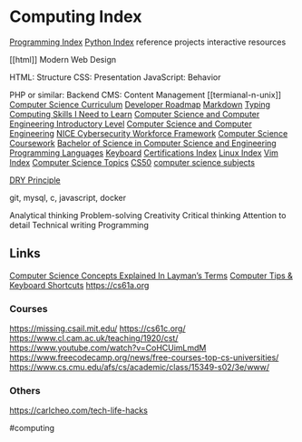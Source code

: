 # Computing Index

[Programming Index](00-programming-idx.md)
[Python Index](00-python-idx.md)
reference
projects
interactive
resources

[[html]]
Modern Web Design

HTML: Structure
CSS: Presentation
JavaScript: Behavior

PHP or similar: Backend
CMS: Content Management 
[[termianal-n-unix]]
[Computer Science Curriculum](cs-curriculum.md)
[Developer Roadmap](Developer-Roadmap.md)
[Markdown](markdown.md)
[Typing](Typing.md)
[Computing Skills I Need to Learn](Computing-Skills-I-Need-to-Learn.md)
[Computer Science and Computer Engineering Introductory Level](Computer-Science-and-Computer-Engineering-Introductory-Level.md)
[Computer Science and Computer Engineering](Computer-Science-and-Computer-Engineering.md)
[NICE Cybersecurity Workforce Framework](NICE-Cybersecurity-Workforce-Framework.md)
[Computer Science Coursework](Computer-Science-Coursework.md)
[Bachelor of Science in Computer Science and Engineering](Bachelor-of-Science-in-Computer-Science-and-Engineering.md)
[Programming Languages](Programming-Languages.md)
[Keyboard](Keyboard.md)
[Certifications Index](00-certifications-index.md)
[Linux Index](00-linux-idx.md)
[Vim Index](00-vim-idx.md)
[Computer Science Topics](Computer-Science-Topics.md)
[CS50](CS50-2020.md)
[computer science subjects](cs-subjects.md)

[DRY Principle](https://www.wikiwand.com/en/Don%27t_repeat_yourself)

git, mysql, c, javascript, docker

  Analytical thinking
  Problem-solving
  Creativity
  Critical thinking
  Attention to detail
  Technical writing
  Programming

## Links
[Computer Science Concepts Explained In Layman’s Terms](https://carlcheo.com/compsci)
[Computer Tips & Keyboard Shortcuts](https://carlcheo.com/computer-tips-and-tricks)
https://cs61a.org

### Courses

https://missing.csail.mit.edu/
https://cs61c.org/
https://www.cl.cam.ac.uk/teaching/1920/cst/
https://www.youtube.com/watch?v=CoHCUimLmdM
https://www.freecodecamp.org/news/free-courses-top-cs-universities/
https://www.cs.cmu.edu/afs/cs/academic/class/15349-s02/3e/www/

### Others
https://carlcheo.com/tech-life-hacks

  #computing
